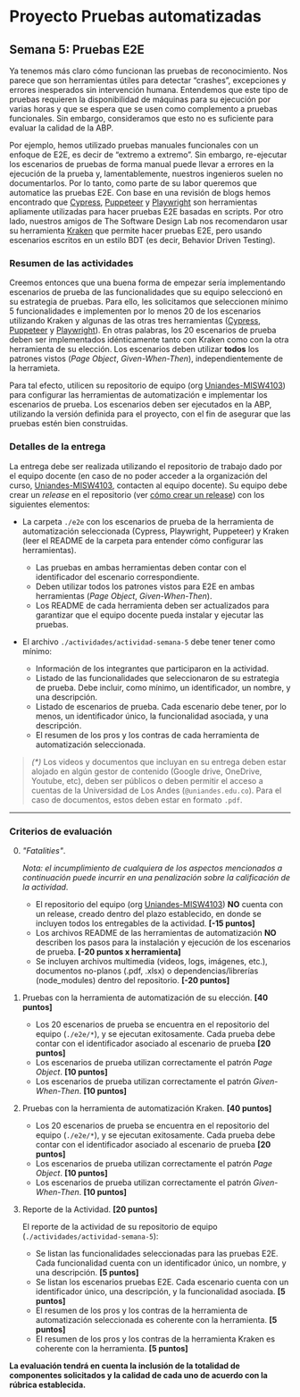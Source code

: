 # Proyecto Pruebas automatizadas

## Semana  5: Pruebas E2E

Ya tenemos más claro cómo funcionan las pruebas de reconocimiento. Nos parece que son herramientas útiles para detectar “crashes”, excepciones y errores inesperados sin intervención humana. Entendemos que este tipo de pruebas requieren la disponibilidad de máquinas para su ejecución por varias horas y que se espera que se usen como complemento a pruebas funcionales. Sin embargo, consideramos que esto no es suficiente para evaluar la calidad de la ABP.  

Por ejemplo, hemos utilizado pruebas manuales funcionales con un enfoque de E2E, es decir de “extremo a extremo”. Sin embargo, re-ejecutar los escenarios de pruebas de forma manual puede llevar a errores en la ejecución de la prueba y, lamentablemente, nuestros ingenieros suelen no documentarlos. Por lo tanto, como parte de su labor queremos que automatice las pruebas E2E. Con base en una revisión de blogs hemos encontrado que [Cypress](https://www.cypress.io), [Puppeteer](https://pptr.dev) y [Playwright](https://playwright.dev) son herramientas apliamente utilizadas para hacer pruebas E2E basadas en scripts. Por otro lado, nuestros amigos de The Software Design Lab nos recomendaron usar su herramienta [Kraken](https://thesoftwaredesignlab.github.io/Kraken/) que permite hacer pruebas E2E, pero usando escenarios escritos en un estilo BDT (es decir, Behavior Driven Testing).

### Resumen de las actividades

Creemos entonces que una buena forma de empezar sería implementando escenarios de prueba de las funcionalidades que su equipo seleccionó en su estrategia de pruebas. Para ello, les solicitamos que seleccionen mínimo 5 funcionalidades e implementen por lo menos 20 de los escenarios utilizando Kraken y algunas de las otras tres herramientas ([Cypress](https://www.cypress.io), [Puppeteer](https://pptr.dev) y [Playwright](https://playwright.dev)). En otras palabras, los 20 escenarios de prueba deben ser implementados idénticamente tanto con Kraken como con la otra herramienta de su elección. Los escenarios deben utilizar **todos** los patrones vistos (_Page Object_, _Given-When-Then_), independientemente de la herramieta.

Para tal efecto, utilicen su repositorio de equipo (org [Uniandes-MISW4103](https://github.com/orgs/Uniandes-MISW4103/)) para configurar las herramientas de automatización e implementar los escenarios de prueba. Los escenarios deben ser ejecutados en la ABP, utilizando la versión definida para el proyecto, con el fin de asegurar que las pruebas estén bien construidas.

### Detalles de la entrega

La entrega debe ser realizada utilizando el repositorio de trabajo dado por el equipo docente (en caso de no poder acceder a la organización del curso, [Uniandes-MISW4103](https://github.com/orgs/Uniandes-MISW4103/), contacten al equipo docente). Su equipo debe crear un _release_ en el repositorio (ver [cómo crear un release](https://docs.github.com/en/repositories/releasing-projects-on-github/managing-releases-in-a-repository#creating-a-release)) con los siguientes elementos:

- La carpeta `./e2e` con los escenarios de prueba de la herramienta de automatización seleccionada (Cypress, Playwright, Puppeteer) y Kraken (leer el README de la carpeta para entender cómo configurar las herramientas).
    - Las pruebas en ambas herramientas deben contar con el identificador del escenario correspondiente.
    - Deben utilizar todos los patrones vistos para E2E en ambas herramientas (_Page Object_, _Given-When-Then_).
    - Los README de cada herramienta deben ser actualizados para garantizar que el equipo docente pueda instalar y ejecutar las pruebas.

- El archivo `./actividades/actividad-semana-5` debe tener tener como mínimo:
    - Información de los integrantes que participaron en la actividad.
    - Listado de las funcionalidades que seleccionaron de su estrategia de prueba. Debe incluir, como mínimo, un identificador, un nombre, y una descripción.
    - Listado de escenarios de prueba. Cada escenario debe tener, por lo menos, un identificador único, la funcionalidad asociada, y una descripción.
    - El resumen de los pros y los contras de cada herramienta de automatización seleccionada.

> _(*)_ Los videos y documentos que incluyan en su entrega deben estar alojado en algún gestor de contenido (Google drive, OneDrive, Youtube, etc), deben ser públicos o deben permitir el acceso a cuentas de la Universidad de Los Andes (`@uniandes.edu.co`). Para el caso de documentos, estos deben estar en formato `.pdf`.

---

### Criterios de evaluación

0. _"Fatalities"_.

    _Nota: el incumplimiento de cualquiera de los aspectos mencionados a continuación puede incurrir en una penalización sobre la calificación de la actividad_.
    
    - El repositorio del equipo (org [Uniandes-MISW4103](https://github.com/orgs/Uniandes-MISW4103/)) **NO** cuenta con un release, creado dentro del plazo establecido, en donde se incluyen todos los entregables de la actividad. **[-15 puntos]**
    - Los archivos README de las herramientas de automatización **NO** describen los pasos para la instalación y ejecución de los escenarios de prueba. **[-20 puntos x herramienta]**
    - Se incluyen archivos multimedia (videos, logs, imágenes, etc.), documentos no-planos (.pdf, .xlsx) o dependencias/librerías (node_modules) dentro del repositorio. **[-20 puntos]**

1. Pruebas con la herramienta de automatización de su elección. **[40 puntos]**

   - Los 20 escenarios de prueba se encuentra en el repositorio del equipo (`./e2e/*`), y se ejecutan exitosamente. Cada prueba debe contar con el identificador asociado al escenario de prueba **[20 puntos]**
   - Los escenarios de prueba utilizan correctamente el patrón _Page Object_. **[10 puntos]**
   - Los escenarios de prueba utilizan correctamente el patrón _Given-When-Then_. **[10 puntos]**

2. Pruebas con la herramienta de automatización Kraken. **[40 puntos]**

   - Los 20 escenarios de prueba se encuentra en el repositorio del equipo (`./e2e/*`), y se ejecutan exitosamente. Cada prueba debe contar con el identificador asociado al escenario de prueba **[20 puntos]**
   - Los escenarios de prueba utilizan correctamente el patrón _Page Object_. **[10 puntos]**
   - Los escenarios de prueba utilizan correctamente el patrón _Given-When-Then_. **[10 puntos]**

3. Reporte de la Actividad. **[20 puntos]**

    El reporte de la actividad de su repositorio de equipo (`./actividades/actividad-semana-5`):
   
    - Se listan las funcionalidades seleccionadas para las pruebas E2E. Cada funcionalidad cuenta con un identificador único, un nombre, y una descripción. **[5 puntos]**
    - Se listan los escenarios pruebas E2E. Cada escenario cuenta con un identificador único, una descripción, y la funcionalidad asociada. **[5 puntos]**
    - El resumen de los pros y los contras de la herramienta de automatización seleccionada es coherente con la herramienta. **[5 puntos]**
    - El resumen de los pros y los contras de la herramienta Kraken es coherente con la herramienta. **[5 puntos]**

**La evaluación tendrá en cuenta la inclusión de la totalidad de componentes solicitados y la calidad de cada uno de acuerdo con la rúbrica establecida.**
